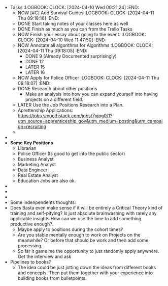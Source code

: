 - Tasks
  :LOGBOOK:
  CLOCK: [2024-04-10 Wed 00:21:24]
  :END:
	- NOW [#C] Add Survival Guides
	  :LOGBOOK:
	  CLOCK: [2024-04-11 Thu 09:18:16]
	  :END:
	- DONE Start taking notes of your classes here as well
	- DONE Finish as much as you can from the Trello Tasks
	- NOW Finish your essay about going to the event.
	  :LOGBOOK:
	  CLOCK: [2024-04-10 Wed 11:47:50]
	  :END:
	- NOW Annotate all algorithms for Algorithms
	  :LOGBOOK:
	  CLOCK: [2024-04-11 Thu 09:18:05]
	  :END:
		- DONE 9 (Already Documented surprisingly)
		- DONE 12
		- LATER 15
		- LATER 16
	- NOW Apply for Police Officer
	  :LOGBOOK:
	  CLOCK: [2024-04-11 Thu 09:18:07]
	  :END:
	- DONE Research about other positions
		- Make an analysis into how you can expand yourself into having projects on a different field.
	- LATER Use the Job Positions Research into a Plan.
	- Aprettenship Applications:
	  https://jobs.smoothstack.com/jobs/7xjpg0/1?utm_source=apprenticeship_gov&utm_medium=posting&utm_campaign=recruiting
	-
-
- **Some Key Positions**
	- Librarian
	- Police Officer (Is good to get into the public sector)
	- Business Analyst
	- Marketing Analyst
	- Data Engineer
	- Real Estate Analyst
	- Education Jobs are also ok.
-
-
-
- Some indenpendents thoughts:
- Does Basta even make sense if it will be entirely a Critical Theory kind of training and self-pitying? Is just absolute brainwashing with rarely any applicable insights How can we use the time to add something productive enough?.
	- Maybe apply to positions during the cohort times?
	- Are you stable mentally enough to work on Projects on the meanwhile? Or before that should be work and then add some processing.
	- So far it game me the opportunity to just randomly apply anywhere. Get the interview and ask
- Pipelines to books?
	- The idea could be just jotting down the ideas from different books and concepts. Then put them together with your experience into building books from bulletpoints.